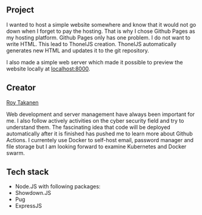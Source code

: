 ## Project

I wanted to host a simple website somewhere and know that it would not go down when I forget to pay the hosting. That is why I chose Github Pages as my hosting platform. Github Pages only has one problem. I do not want to write HTML. This lead to ThonelJS creation. ThonelJS automatically generates new HTML and updates it to the git repository.

I also made a simple web server which made it possible to preview the website locally at [localhost:8000](http://localhost:8000). 

## Creator

[Roy Takanen](https://github.com/RoyTakanen/)

Web development and server management have always been important for me. I also follow actively activities on the cyber security field and try to understand them. The fascinating idea that code will be deployed automatically after it is finished has pushed me to learn more about Github Actions. I currentely use Docker to self-host email, password manager and file storage but I am looking forward to examine Kubernetes and Docker swarm.

## Tech stack

- Node.JS with following packages:
- Showdown.JS
- Pug
- ExpressJS
